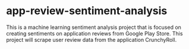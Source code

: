 # app-review-sentiment-analysis
This is a machine learning sentiment analysis project that is focused on creating sentiments on application reviews from Google Play Store. This project will scrape user review data from the application CrunchyRoll.
